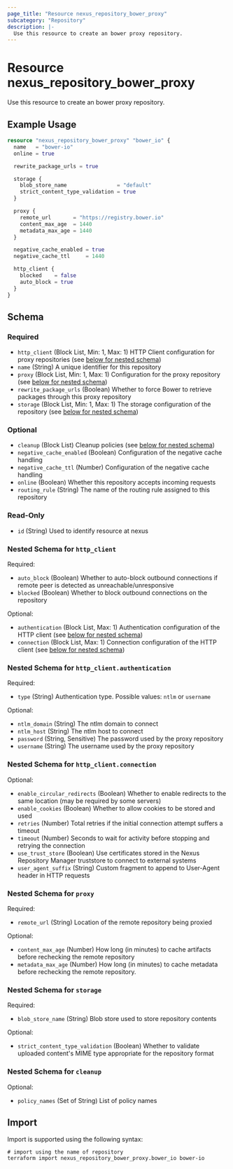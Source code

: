 ```yaml
---
page_title: "Resource nexus_repository_bower_proxy"
subcategory: "Repository"
description: |-
  Use this resource to create an bower proxy repository.
---
```

# Resource nexus_repository_bower_proxy
Use this resource to create an bower proxy repository.
## Example Usage
```terraform
resource "nexus_repository_bower_proxy" "bower_io" {
  name   = "bower-io"
  online = true

  rewrite_package_urls = true

  storage {
    blob_store_name                = "default"
    strict_content_type_validation = true
  }

  proxy {
    remote_url       = "https://registry.bower.io"
    content_max_age  = 1440
    metadata_max_age = 1440
  }

  negative_cache_enabled = true
  negative_cache_ttl     = 1440

  http_client {
    blocked    = false
    auto_block = true
  }
}
```
<!-- schema generated by tfplugindocs -->
## Schema

### Required

- `http_client` (Block List, Min: 1, Max: 1) HTTP Client configuration for proxy repositories (see [below for nested schema](#nestedblock--http_client))
- `name` (String) A unique identifier for this repository
- `proxy` (Block List, Min: 1, Max: 1) Configuration for the proxy repository (see [below for nested schema](#nestedblock--proxy))
- `rewrite_package_urls` (Boolean) Whether to force Bower to retrieve packages through this proxy repository
- `storage` (Block List, Min: 1, Max: 1) The storage configuration of the repository (see [below for nested schema](#nestedblock--storage))

### Optional

- `cleanup` (Block List) Cleanup policies (see [below for nested schema](#nestedblock--cleanup))
- `negative_cache_enabled` (Boolean) Configuration of the negative cache handling
- `negative_cache_ttl` (Number) Configuration of the negative cache handling
- `online` (Boolean) Whether this repository accepts incoming requests
- `routing_rule` (String) The name of the routing rule assigned to this repository

### Read-Only

- `id` (String) Used to identify resource at nexus

<a id="nestedblock--http_client"></a>
### Nested Schema for `http_client`

Required:

- `auto_block` (Boolean) Whether to auto-block outbound connections if remote peer is detected as unreachable/unresponsive
- `blocked` (Boolean) Whether to block outbound connections on the repository

Optional:

- `authentication` (Block List, Max: 1) Authentication configuration of the HTTP client (see [below for nested schema](#nestedblock--http_client--authentication))
- `connection` (Block List, Max: 1) Connection configuration of the HTTP client (see [below for nested schema](#nestedblock--http_client--connection))

<a id="nestedblock--http_client--authentication"></a>
### Nested Schema for `http_client.authentication`

Required:

- `type` (String) Authentication type. Possible values: `ntlm` or `username`

Optional:

- `ntlm_domain` (String) The ntlm domain to connect
- `ntlm_host` (String) The ntlm host to connect
- `password` (String, Sensitive) The password used by the proxy repository
- `username` (String) The username used by the proxy repository


<a id="nestedblock--http_client--connection"></a>
### Nested Schema for `http_client.connection`

Optional:

- `enable_circular_redirects` (Boolean) Whether to enable redirects to the same location (may be required by some servers)
- `enable_cookies` (Boolean) Whether to allow cookies to be stored and used
- `retries` (Number) Total retries if the initial connection attempt suffers a timeout
- `timeout` (Number) Seconds to wait for activity before stopping and retrying the connection
- `use_trust_store` (Boolean) Use certificates stored in the Nexus Repository Manager truststore to connect to external systems
- `user_agent_suffix` (String) Custom fragment to append to User-Agent header in HTTP requests



<a id="nestedblock--proxy"></a>
### Nested Schema for `proxy`

Required:

- `remote_url` (String) Location of the remote repository being proxied

Optional:

- `content_max_age` (Number) How long (in minutes) to cache artifacts before rechecking the remote repository
- `metadata_max_age` (Number) How long (in minutes) to cache metadata before rechecking the remote repository.


<a id="nestedblock--storage"></a>
### Nested Schema for `storage`

Required:

- `blob_store_name` (String) Blob store used to store repository contents

Optional:

- `strict_content_type_validation` (Boolean) Whether to validate uploaded content's MIME type appropriate for the repository format


<a id="nestedblock--cleanup"></a>
### Nested Schema for `cleanup`

Optional:

- `policy_names` (Set of String) List of policy names
## Import
Import is supported using the following syntax:
```shell
# import using the name of repository
terraform import nexus_repository_bower_proxy.bower_io bower-io
```
